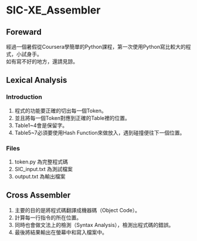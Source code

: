 # SIC-XE_Assembler

## Foreward  

經過一個暑假從Coursera學簡單的Python課程，第一次使用Python寫比較大的程式，小試身手。  
如有寫不好的地方，還請見諒。

## Lexical Analysis  

### Introduction  

1. 程式的功能要正確的切出每一個Token。
2. 並且將每一個Token對應到正確的Table裡的位置。  
3. Table1~4會是保留字。  
4. Table5~7必須要使用Hash Function來做放入，遇到碰撞便往下一個位置。  

### Files  

1. token.py 為完整程式碼
2. SIC_input.txt 為測試檔案
3. output.txt 為輸出檔案

## Cross Assembler

1. 主要的目的是將程式碼翻譯成機器碼（Object Code）。  
2. 計算每一行指令的所在位置。  
3. 同時也會做文法上的檢測（Syntax Analysis），檢測出程式碼的錯誤。  
4. 最後將結果輸出在螢幕中和寫入檔案中。  
